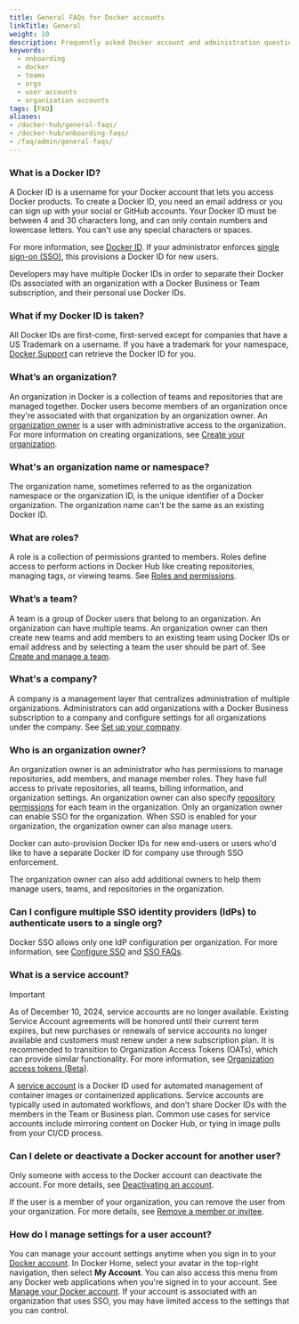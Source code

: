 ```yaml
---
title: General FAQs for Docker accounts
linkTitle: General
weight: 10
description: Frequently asked Docker account and administration questions
keywords:
  - onboarding
  - docker
  - teams
  - orgs
  - user accounts
  - organization accounts
tags: [FAQ]
aliases:
- /docker-hub/general-faqs/
- /docker-hub/onboarding-faqs/
- /faq/admin/general-faqs/
---
```


### What is a Docker ID?

A Docker ID is a username for your Docker account that lets you access Docker products. To create a Docker ID, you need an email address or you can sign up with your social or GitHub accounts. Your Docker ID must be between 4 and 30 characters long, and can only contain numbers and lowercase letters. You can't use any special characters or spaces.

For more information, see [Docker ID](/accounts/create-account/). If your administrator enforces [single sign-on (SSO)](../../security/for-admins/single-sign-on/_index.md), this provisions a Docker ID for new users.

Developers may have multiple Docker IDs in order to separate their Docker IDs associated with an organization with a Docker Business or Team subscription, and their personal use Docker IDs.

### What if my Docker ID is taken?

All Docker IDs are first-come, first-served except for companies that have a US Trademark on a username. If you have a trademark for your namespace, [Docker Support](https://hub.docker.com/support/contact/) can retrieve the Docker ID for you.

### What’s an organization?

An organization in Docker is a collection of teams and repositories that are managed together. Docker users become members of an organization once they're associated with that organization by an organization owner. An [organization owner](#who-is-an-organization-owner) is a user with administrative access to the organization. For more information on creating organizations, see [Create your organization](orgs.md).

### What's an organization name or namespace?

The organization name, sometimes referred to as the organization namespace or the organization ID, is the unique identifier of a Docker organization. The organization name can't be the same as an existing Docker ID.

### What are roles?

A role is a collection of permissions granted to members. Roles define access to perform actions in Docker Hub like creating repositories, managing tags, or viewing teams. See [Roles and permissions](roles-and-permissions.md).

### What’s a team?

A team is a group of Docker users that belong to an organization. An organization can have multiple teams. An organization owner can then create new teams and add members to an existing team using Docker IDs or email address and by selecting a team the user should be part of. See [Create and manage a team](manage-a-team.md).

### What's a company?

A company is a management layer that centralizes administration of multiple organizations. Administrators can add organizations with a Docker Business subscription to a company and configure settings for all organizations under the company. See [Set up your company](/admin/company/).

### Who is an organization owner?

An organization owner is an administrator who has permissions to manage
repositories, add members, and manage member roles. They have full access to
private repositories, all teams, billing information, and organization settings.
An organization owner can also specify [repository permissions](manage-a-team.md#configure-repository-permissions-for-a-team) for each team in the
organization. Only an organization owner can enable SSO for the organization.
When SSO is enabled for your organization, the organization owner can also
manage users.

Docker can auto-provision Docker IDs for new end-users or users who'd like to
have a separate Docker ID for company use through SSO enforcement.

The organization owner can also add additional owners to help them manage users, teams, and repositories in the organization.

### Can I configure multiple SSO identity providers (IdPs) to authenticate users to a single org?

Docker SSO allows only one IdP configuration per organization. For more
information, see [Configure SSO](../../security/for-admins/single-sign-on/configure/_index.md) and [SSO FAQs](../../security/faqs/single-sign-on/faqs.md).

### What is a service account?

> [!IMPORTANT]
>
> As of December 10, 2024, service accounts are no longer available. Existing Service Account agreements will be honored until their current term expires, but new purchases or renewals of service accounts no longer available and customers must renew under a new subscription plan. It is recommended to transition to Organization Access Tokens (OATs), which can provide similar functionality. For more information, see [Organization access tokens (Beta)](/manuals/security/for-admins/access-tokens.md).

A [service account](../../docker-hub/service-accounts.md) is a Docker ID used for automated management of container images or containerized applications. Service accounts are typically used in automated workflows, and don't share Docker IDs with the members in the Team or Business plan. Common use cases for service accounts include mirroring content on Docker Hub, or tying in image pulls from your CI/CD process.

### Can I delete or deactivate a Docker account for another user?

Only someone with access to the Docker account can deactivate the account. For more details, see [Deactivating an account](../../admin/deactivate-account.md).

If the user is a member of your organization, you can remove the user from your organization. For more details, see [Remove a member or invitee](../../admin/organization/members.md#remove-a-member-from-a-team).

### How do I manage settings for a user account?

You can manage your account settings anytime when you sign in to your [Docker account](https://app.docker.com/login). In Docker Home, select your avatar in the top-right navigation, then select **My Account**. You can also access this menu from any Docker web applications when you're signed in to your account. See [Manage your Docker account](/accounts/manage-account). If your account is associated with an organization that uses SSO, you may have limited access to the settings that you can control.
